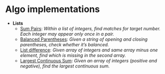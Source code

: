 # Algo implementations
- **Lists**
  * [Sum Pairs](algos/lists/array_sum_pairs.py): 
    *Within a list of integers, find matches for target number. Each integer may appear only once in a pair.*
  * [Balanced Parentheses](algos/lists/balanced_parentheses.py):
    *Given a string of opening and closing parentheses, check whether it’s balanced.* 
  * [List difference](algos/lists/find-missing-element.py):
    *Given array of integers and same array minus one element, find which is missing in the second array.* 
  * [Largest Continuous Sum](algos/lists/largest-continuous-sum.py):
    *Given an array of integers (positive and negative), find the largest continuous sum.* 
